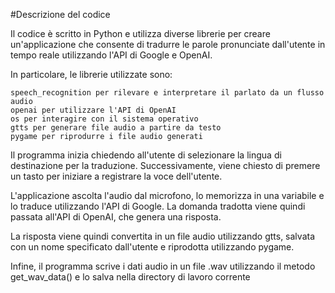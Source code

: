 #Descrizione del codice

Il codice è scritto in Python e utilizza diverse librerie per creare un'applicazione che consente di tradurre le parole pronunciate dall'utente in tempo reale utilizzando l'API di Google e OpenAI.

In particolare, le librerie utilizzate sono:

    speech_recognition per rilevare e interpretare il parlato da un flusso audio
    openai per utilizzare l'API di OpenAI
    os per interagire con il sistema operativo
    gtts per generare file audio a partire da testo
    pygame per riprodurre i file audio generati

Il programma inizia chiedendo all'utente di selezionare la lingua di destinazione per la traduzione. Successivamente, viene chiesto di premere un tasto per iniziare a registrare la voce dell'utente.

L'applicazione ascolta l'audio dal microfono, lo memorizza in una variabile e lo traduce utilizzando l'API di Google. La domanda tradotta viene quindi passata all'API di OpenAI, che genera una risposta.

La risposta viene quindi convertita in un file audio utilizzando gtts, salvata con un nome specificato dall'utente e riprodotta utilizzando pygame.

Infine, il programma scrive i dati audio in un file .wav utilizzando il metodo get_wav_data() e lo salva nella directory di lavoro corrente
